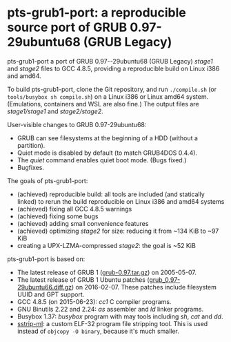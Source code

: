# pts-grub1-port: a reproducible source port of GRUB 0.97-29ubuntu68 (GRUB Legacy)

pts-grub1-port a port of GRUB 0.97--29ubuntu68 (GRUB Legacy) *stage1* and
*stage2* files to GCC 4.8.5, providing a reproducible build on Linux i386
and amd64.

To build pts-grub1-port, clone the Git repository, and run `./compile.sh`
(or `tools/busybox sh compile.sh`) on a Linux i386 or Linux amd64 system.
(Emulations, containers and WSL are also fine.) The output files are
*stage1/stage1* and *stage2/stage2*.

User-visible changes to GRUB 0.97-29ubuntu68:

* GRUB can see filesystems at the beginning of a HDD (without a partition).
* Quiet mode is disabled by default (to match GRUB4DOS 0.4.4).
* The *quiet* command enables quiet boot mode. (Bugs fixed.)
* Bugfixes.

The goals of pts-grub1-port:

* (achieved) reproducible build: all tools are included (and statically
  linked) to rerun the build reproducible on Linux i386 and amd64 systems
* (achieved) fixing all GCC 4.8.5 warnings
* (achieved) fixing some bugs
* (achieved) adding small convenience features
* (achieved) optimizing *stage2* for size: reducing it from ~134 KiB to ~97 KiB
* creating a UPX-LZMA-compressed *stage2*: the goal is ~52 KiB

pts-grub1-port is based on:

* The latest release of GRUB 1
  ([grub-0.97.tar.gz](https://alpha.gnu.org/gnu/grub/grub-0.97.tar.gz)) on
  2005-05-07.
* The latest release of GRUB 1 Ubuntu patches
  ([grub_0.97-29ubuntu66.diff.gz](https://archive.ubuntu.com/ubuntu/pool/main/g/grub/grub_0.97-29ubuntu66.diff.gz))
  on 2016-02-07. These patches include filesystem UUID and GPT support.
* GCC 4.8.5 (on 2015-06-23): *cc1* C compiler programs.
* GNU Binutils 2.22 and 2.24: *as* assembler and *ld* linker programs.
* Busybox 1.37: *busybox* program with may tools including *sh*, *cat* and *dd*.
* [sstrip-ml](tools/sstrip-ml-v1.c): a custom ELF-32 program file stripping
  tool. This is used instead of `objcopy -O binary`, because it's much
  smaller.
